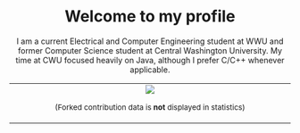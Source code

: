<div align="center"><h1><b>Welcome to my profile</b></h1><div>
<div align="center"><p>I am a current Electrical and Computer Engineering student at WWU and former Computer Science student at Central Washington University. My time at CWU focused heavily on Java, although I prefer C/C++ whenever applicable.</p></div>



<div align="center">
<table>
<tbody>
<td align="center">
<img width="2000" height="0"><br>
<img src="https://github-readme-stats.vercel.app/api/top-langs/?username=GarrettBassen&layout=donut&theme=dracula&hide=Batchfile,QMake">
  
<sub>(Forked contribution data is <b>not</b> displayed in statistics)</sub>
<img width="2000" height="0">
</td>
</tbody>
</table>
</div>
